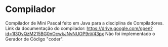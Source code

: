 # Compilador
Compilador de Mini Pascal feito em Java para a disciplina de Compiladores.
Link da documentação do compilador: https://drive.google.com/open?id=1I3OvQzM215BG0nOcwkJNvNUOP9nV43px
Não foi implementado o Gerador de Código "coder".
